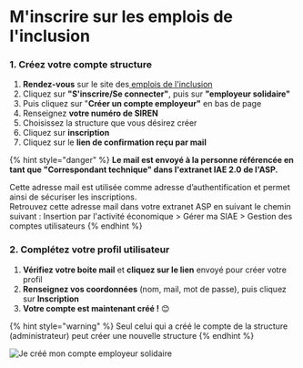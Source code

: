 # M'inscrire sur les emplois de l'inclusion

### 1. **Créez votre compte structure**

1. **Rendez-vous** sur le site des[ emplois de l'inclusion](https://emplois.inclusion.beta.gouv.fr)
2. Cliquez sur **"S'inscrire/Se connecter"**, puis sur **"employeur solidaire"**
3. Puis cliquez sur "**Créer un compte employeur"** en bas de page
4. Renseignez **votre numéro de SIREN**
5. Choisissez la structure que vous désirez créer
6. Cliquez sur **inscription**&#x20;
7. Cliquez sur le **lien de confirmation reçu par mail**

{% hint style="danger" %}
**Le mail est envoyé à la personne référencée en tant que "Correspondant technique" dans l'extranet IAE 2.0 de l'ASP.**&#x20;

Cette adresse mail est utilisée comme adresse d’authentification et permet ainsi de sécuriser les inscriptions.\
Retrouvez cette adresse mail dans votre extranet ASP en suivant le chemin suivant : Insertion par l'activité économique > Gérer ma SIAE > Gestion des comptes utilisateurs
{% endhint %}

### 2. Complétez votre profil utilisateur

1. **Vérifiez votre boite mail** et **cliquez sur le lien** envoyé pour créer votre profil
2. **Renseignez vos coordonnées** (nom, mail, mot de passe), puis cliquez sur **Inscription**
3. **Votre compte est maintenant créé !** :blush:&#x20;

{% hint style="warning" %}
Seul celui qui a créé le compte de la structure (administrateur) peut créer une nouvelle structure  &#x20;
{% endhint %}

![Je créé mon compte employeur solidaire](https://s5.gifyu.com/images/demo-employeur2.gif)

